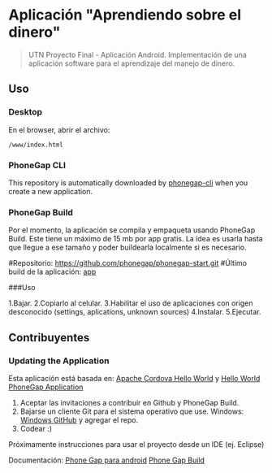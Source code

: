 # Aplicación "Aprendiendo sobre el dinero"

> UTN Proyecto Final - Aplicación Android. Implementación de una aplicación software para el aprendizaje del manejo de dinero.

## Uso
### Desktop

En el browser, abrir el archivo:

    /www/index.html

### PhoneGap CLI

This repository is automatically downloaded by [phonegap-cli][phonegap-cli-url]
when you create a new application.

### PhoneGap Build

Por el momento, la aplicación se compila y empaqueta usando PhoneGap Build. Este tiene un máximo de 15 mb por app gratis.
La idea es usarla hasta que llegue a ese tamaño y poder buildearla localmente si es necesario.

#Repositorio:
https://github.com/phonegap/phonegap-start.git
#Último build de la aplicación:
[app][app-url]    

###Uso

1.Bajar.
2.Copiarlo al celular.
3.Habilitar el uso de aplicaciones con origen desconocido (settings, aplications, unknown sources)
4.Instalar.
5.Ejecutar.

## Contribuyentes

### Updating the Application

Esta aplicación está basada en: 
[Apache Cordova Hello World][cordova-app] y [Hello World PhoneGap Application][phonegap-app-hello-world-url]

1. Aceptar las invitaciones a contribuir en Github y PhoneGap Build.
2. Bajarse un cliente Git para el sistema operativo que use. Windows: [Windows GitHub][windows-gitHub-url] y agregar el repo.
3. Codear :)

Próximamente instrucciones para usar el proyecto desde un IDE (ej. Eclipse)


Documentación:
[Phone Gap para android][Phone-Gap-para-android-url]
[Phone Gap Build][Phone-Gap-Build-url]

[app-url]: https://drive.google.com/file/d/0BwtjEBC_Fj6Ebkp1dkNqQ1kwZEU/edit?usp=sharing
[phonegap-cli-url]: http://github.com/phonegap/phonegap-cli
[windows-gitHub-url]: https://windows.github.com
[cordova-app]: http://github.com/apache/cordova-app-hello-world
[phonegap-app-hello-world-url]: https://github.com/phonegap/phonegap-app-hello-world
[Phone-Gap-para-android-url]: http://docs.phonegap.com/en/edge/guide_platforms_android_index.md.html#Android%20Platform%20Guide
[Phone-Gap-Build-url]: http://docs.build.phonegap.com/en_US/introduction_what_is_build.md.html#What%20is%20Build